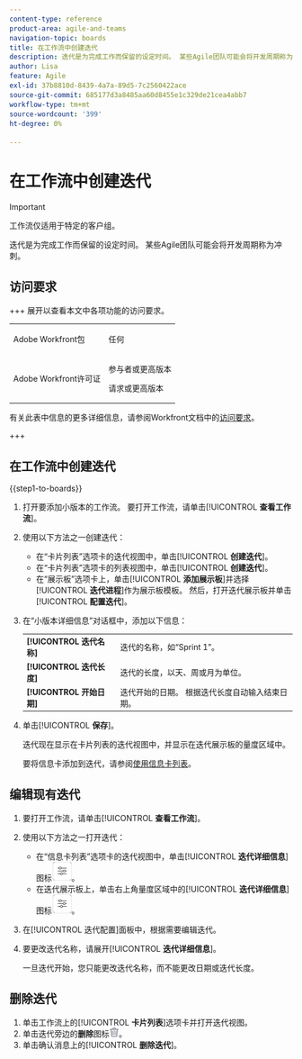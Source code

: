 ```yaml
---
content-type: reference
product-area: agile-and-teams
navigation-topic: boards
title: 在工作流中创建迭代
description: 迭代是为完成工作而保留的设定时间。 某些Agile团队可能会将开发周期称为冲刺。
author: Lisa
feature: Agile
exl-id: 37b8810d-8439-4a7a-89d5-7c2560422ace
source-git-commit: 685177d3a8485aa60d8455e1c329de21cea4abb7
workflow-type: tm+mt
source-wordcount: '399'
ht-degree: 0%

---
```


# 在工作流中创建迭代

>[!IMPORTANT]
>
>工作流仅适用于特定的客户组。

迭代是为完成工作而保留的设定时间。 某些Agile团队可能会将开发周期称为冲刺。

## 访问要求

+++ 展开以查看本文中各项功能的访问要求。

<table style="table-layout:auto"> 
 <col> 
 <col> 
 <tbody> 
  <tr> 
   <td role="rowheader">Adobe Workfront包</td> 
   <td> <p>任何</p> </td> 
  </tr> 
  <tr> 
   <td role="rowheader">Adobe Workfront许可证</td> 
   <td> 
   <p>参与者或更高版本</p> 
   <p>请求或更高版本</p>
   </td> 
  </tr>  
 </tbody> 
</table>

有关此表中信息的更多详细信息，请参阅Workfront文档中的[访问要求](/help/quicksilver/administration-and-setup/add-users/access-levels-and-object-permissions/access-level-requirements-in-documentation.md)。

+++

## 在工作流中创建迭代

{{step1-to-boards}}

1. 打开要添加小版本的工作流。 要打开工作流，请单击&#x200B;[!UICONTROL **查看工作流**]。
1. 使用以下方法之一创建迭代：

   * 在“卡片列表”选项卡的迭代视图中，单击&#x200B;[!UICONTROL **创建迭代**]。
   * 在“卡片列表”选项卡的列表视图中，单击&#x200B;[!UICONTROL **创建迭代**]。
   * 在“展示板”选项卡上，单击&#x200B;[!UICONTROL **添加展示板**]&#x200B;并选择&#x200B;[!UICONTROL **迭代进程**]&#x200B;作为展示板模板。 然后，打开迭代展示板并单击&#x200B;[!UICONTROL **配置迭代**]。

1. 在“小版本详细信息”对话框中，添加以下信息：

   <table style="table-layout:auto"> 
    <tbody> 
     <tr> 
      <td><strong>[!UICONTROL 迭代名称]</strong></td> 
      <td>迭代的名称，如“Sprint 1”。</td> 
     </tr> 
     <tr> 
      <td><strong>[!UICONTROL 迭代长度]</strong></td> 
      <td>迭代的长度，以天、周或月为单位。</td> 
     </tr>
     <tr> 
      <td><strong>[!UICONTROL 开始日期]</strong></td> 
      <td>迭代开始的日期。 根据迭代长度自动输入结束日期。</td> 
     </tr> 
    </tbody> 
   </table>

1. 单击&#x200B;[!UICONTROL **保存**]。

   迭代现在显示在卡片列表的迭代视图中，并显示在迭代展示板的量度区域中。

   要将信息卡添加到迭代，请参阅[使用信息卡列表](/help/quicksilver/agile/use-boards-agile-planning-tools/use-card-list.md)。

## 编辑现有迭代

1. 要打开工作流，请单击&#x200B;[!UICONTROL **查看工作流**]。
1. 使用以下方法之一打开迭代：

   * 在“信息卡列表”选项卡的迭代视图中，单击&#x200B;[!UICONTROL **迭代详细信息**]&#x200B;图标![迭代详细信息](assets/iteration-details-button.png)。
   * 在迭代展示板上，单击右上角量度区域中的&#x200B;[!UICONTROL **迭代详细信息**]&#x200B;图标![迭代详细信息](assets/iteration-details-button.png)。

1. 在[!UICONTROL 迭代配置]面板中，根据需要编辑迭代。
1. 要更改迭代名称，请展开&#x200B;[!UICONTROL **迭代详细信息**]。

   一旦迭代开始，您只能更改迭代名称，而不能更改日期或迭代长度。

<!--   

1. <span class="preview">To add goals to the iteration, expand [!UICONTROL **Goals**].</span>
1. <span class="preview">Click [!UICONTROL **Add goal**], and type the goal name.</span>

   <span class="preview">As goals are completed during the iteration, you can select the check box to mark them complete, or click the **Delete** icon ![Delete icon](assets/delete.png) to delete a goal. The metrics area on the top right of the iteration shows how many goals exist and how many have been completed.</span>

<div class="preview">

## Assign cards to the next iteration

Use the [!UICONTROL Next Iteration] column to move cards from the current iteration to the next iteration, without sending them to the backlog first.

1. Move a card to the [!UICONTROL **Next Iteration**] column, or add a new card directly in the column.
1. Access the next iteration by clicking the [!UICONTROL **Next Iteration**] column title, or by clicking the up-pointing arrow next to the iteration name on the top of the screen.

   The cards that you marked to come over to the next iteration are placed in the columns that correspond with their status.

</div>
-->

## 删除迭代

1. 单击工作流上的&#x200B;[!UICONTROL **卡片列表**]&#x200B;选项卡并打开迭代视图。
1. 单击迭代旁边的&#x200B;**删除**&#x200B;图标![删除图标](assets/delete.png)。
1. 单击确认消息上的&#x200B;[!UICONTROL **删除迭代**]。
